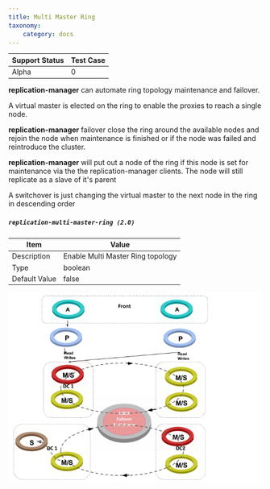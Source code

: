 ```yaml
---
title: Multi Master Ring
taxonomy:
    category: docs
---
```

| Support Status  | Test Case |  
| ----------------|-----------|
| Alpha      | 0 |

**replication-manager** can automate ring topology maintenance and failover.

A virtual master is elected on the ring to enable the proxies to reach a single node.

**replication-manager** failover close the ring around the available nodes and rejoin the node when maintenance is finished or if the node was failed and reintroduce the cluster.

**replication-manager** will put out a node of the ring if this node is set for maintenance via the the replication-manager clients. The node will still replicate as a slave of it's parent

A switchover is just changing the virtual master to the next node in the ring in descending order


##### `replication-multi-master-ring (2.0)`

| Item | Value |
| ---- | ----- |
| Description | Enable Multi Master Ring topology |
| Type | boolean |
| Default Value | false |  

![Ring](/images/architecturering.png)
